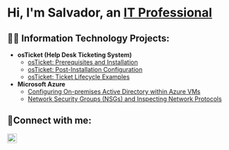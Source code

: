<h1>Hi, I'm Salvador, an <a href="https://linkedin.com/in/salvador-tyler">IT Professional</a></h1>

<h2>👨‍💻 Information Technology Projects:</h2>

- <b>osTicket (Help Desk Ticketing System)</b>
  - [osTicket: Prerequisites and Installation](https://github.com/SalvadorTyler/osticket-prereqs)
  - [osTicket: Post-Installation Configuration](https://github.com/SalvadorTyler/osTicket-Post-Installation-Configuration)
  - [osTicket: Ticket Lifecycle Examples](https://github.com/SalvadorTyler/osTicket-Ticket-Lifecycle-Examples)
- <b>Microsoft Azure</b>
  - [Configuring On-premises Active Directory within Azure VMs](https://github.com/SalvadorTyler/Configuring-On-premises-Active-Directory-within-Azure-VMs)
  - [Network Security Groups (NSGs) and Inspecting Network Protocols](https://github.com/SalvadorTyler/Network-Security-Groups-NSGs-and-Inspecting-Network-Protocols)

<h2>🤳Connect with me:</h2>

[<img align="left" alt="Josh | LinkedIn" width="22px" src="https://cdn.jsdelivr.net/npm/simple-icons@v3/icons/linkedin.svg" />][linkedin]

[linkedin]: https://linkedin.com/in/salvador-tyler
